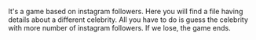It's a game based on instagram followers. Here you will find a file having details about a different celebrity. All you have to do is guess the celebrity with more number of instagram followers. If we lose, the game ends. 
